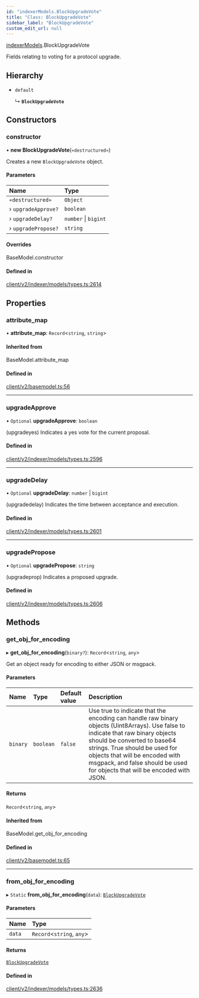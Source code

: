 ```yaml
---
id: "indexerModels.BlockUpgradeVote"
title: "Class: BlockUpgradeVote"
sidebar_label: "BlockUpgradeVote"
custom_edit_url: null
---
```


[indexerModels](../namespaces/erModels).BlockUpgradeVote

Fields relating to voting for a protocol upgrade.

## Hierarchy

- `default`

  ↳ **`BlockUpgradeVote`**

## Constructors

### constructor

• **new BlockUpgradeVote**(`«destructured»`)

Creates a new `BlockUpgradeVote` object.

#### Parameters

| Name | Type |
| :------ | :------ |
| `«destructured»` | `Object` |
| › `upgradeApprove?` | `boolean` |
| › `upgradeDelay?` | `number` \| `bigint` |
| › `upgradePropose?` | `string` |

#### Overrides

BaseModel.constructor

#### Defined in

[client/v2/indexer/models/types.ts:2614](https://github.com/joe-p/js-algorand-sdk/blob/6a3021f/src/client/v2/indexer/models/types.ts#L2614)

## Properties

### attribute\_map

• **attribute\_map**: `Record`<`string`, `string`\>

#### Inherited from

BaseModel.attribute\_map

#### Defined in

[client/v2/basemodel.ts:56](https://github.com/joe-p/js-algorand-sdk/blob/6a3021f/src/client/v2/basemodel.ts#L56)

___

### upgradeApprove

• `Optional` **upgradeApprove**: `boolean`

(upgradeyes) Indicates a yes vote for the current proposal.

#### Defined in

[client/v2/indexer/models/types.ts:2596](https://github.com/joe-p/js-algorand-sdk/blob/6a3021f/src/client/v2/indexer/models/types.ts#L2596)

___

### upgradeDelay

• `Optional` **upgradeDelay**: `number` \| `bigint`

(upgradedelay) Indicates the time between acceptance and execution.

#### Defined in

[client/v2/indexer/models/types.ts:2601](https://github.com/joe-p/js-algorand-sdk/blob/6a3021f/src/client/v2/indexer/models/types.ts#L2601)

___

### upgradePropose

• `Optional` **upgradePropose**: `string`

(upgradeprop) Indicates a proposed upgrade.

#### Defined in

[client/v2/indexer/models/types.ts:2606](https://github.com/joe-p/js-algorand-sdk/blob/6a3021f/src/client/v2/indexer/models/types.ts#L2606)

## Methods

### get\_obj\_for\_encoding

▸ **get_obj_for_encoding**(`binary?`): `Record`<`string`, `any`\>

Get an object ready for encoding to either JSON or msgpack.

#### Parameters

| Name | Type | Default value | Description |
| :------ | :------ | :------ | :------ |
| `binary` | `boolean` | `false` | Use true to indicate that the encoding can handle raw binary objects (Uint8Arrays). Use false to indicate that raw binary objects should be converted to base64 strings. True should be used for objects that will be encoded with msgpack, and false should be used for objects that will be encoded with JSON. |

#### Returns

`Record`<`string`, `any`\>

#### Inherited from

BaseModel.get\_obj\_for\_encoding

#### Defined in

[client/v2/basemodel.ts:65](https://github.com/joe-p/js-algorand-sdk/blob/6a3021f/src/client/v2/basemodel.ts#L65)

___

### from\_obj\_for\_encoding

▸ `Static` **from_obj_for_encoding**(`data`): [`BlockUpgradeVote`](erModels.BlockUpgradeVote)

#### Parameters

| Name | Type |
| :------ | :------ |
| `data` | `Record`<`string`, `any`\> |

#### Returns

[`BlockUpgradeVote`](erModels.BlockUpgradeVote)

#### Defined in

[client/v2/indexer/models/types.ts:2636](https://github.com/joe-p/js-algorand-sdk/blob/6a3021f/src/client/v2/indexer/models/types.ts#L2636)
